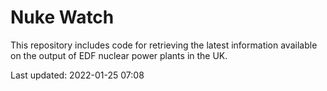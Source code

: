 # Nuke Watch

This repository includes code for retrieving the latest information available on the output of EDF nuclear power plants in the UK.

Last updated: 2022-01-25 07:08